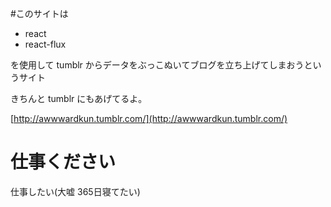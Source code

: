 #このサイトは

* react
* react-flux

を使用して tumblr からデータをぶっこぬいてブログを立ち上げてしまおうというサイト

きちんと tumblr にもあげてるよ。

[http://awwwardkun.tumblr.com/](http://awwwardkun.tumblr.com/)

# 仕事ください

仕事したい(大嘘 365日寝てたい)